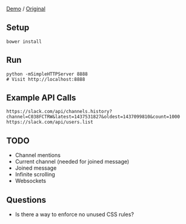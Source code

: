 [Demo](https://mking.github.io/slack-chat-window) / [Original](https://reactiflux.slack.com)

Setup
---
```
bower install
```

Run
---
```
python -mSimpleHTTPServer 8888
# Visit http://localhost:8888
```

Example API Calls
---
```
https://slack.com/api/channels.history?channel=C038FCTRW&latest=1437531827&oldest=1437099810&count=1000
https://slack.com/api/users.list
```

TODO
---
- Channel mentions
- Current channel (needed for joined message)
- Joined message
- Infinite scrolling
- Websockets

Questions
---
- Is there a way to enforce no unused CSS rules?
